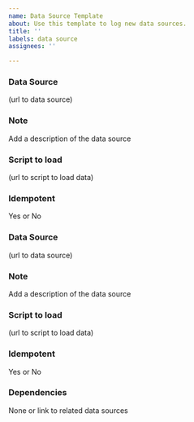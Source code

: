 ```yaml
---
name: Data Source Template
about: Use this template to log new data sources.
title: ''
labels: data source
assignees: ''

---
```


### Data Source
(url to data source)

### Note
Add a description of the data source

### Script to load
(url to script to load data)

### Idempotent
Yes or No

### Data Source
(url to data source)

### Note
Add a description of the data source

### Script to load
(url to script to load data)

### Idempotent
Yes or No

### Dependencies
None or link to related data sources
